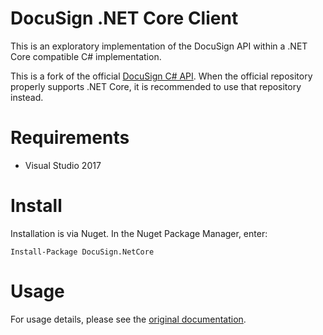 # DocuSign .NET Core Client

This is an exploratory implementation of the DocuSign API within a .NET Core compatible C# implementation.

This is a fork of the official [DocuSign C# API](https://github.com/docusign/docusign-csharp-client).
When the official repository properly supports .NET Core, it is recommended to use that repository
instead.

Requirements
============

* Visual Studio 2017

Install
=======

Installation is via Nuget. In the Nuget Package Manager, enter:

`Install-Package DocuSign.NetCore`

Usage
=====

For usage details, please see the [original documentation](https://github.com/docusign/docusign-csharp-client).
